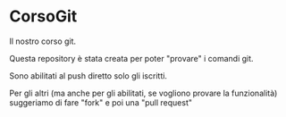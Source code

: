 # CorsoGit
Il nostro corso git.

Questa repository è stata creata per poter "provare" i comandi git.

Sono abilitati al push diretto solo gli iscritti.

Per gli altri (ma anche per gli abilitati, se vogliono provare la funzionalità) suggeriamo di fare "fork" e poi una "pull request"
